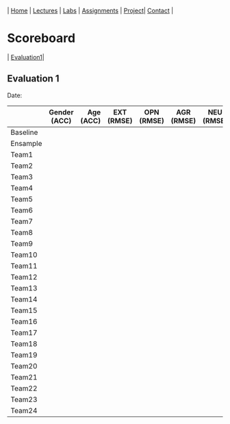 | [Home](index.md) | [Lectures](lectures.md) | [Labs](labs.md) | [Assignments](assignments.md) | [Project](project.md)| [Contact](contact.md) |


# Scoreboard

| [Evaluation1](scoreboards/evaluatio1.md)|

## Evaluation 1

Date: 

|       | Gender (ACC) | Age (ACC) | EXT (RMSE) | OPN (RMSE) | AGR (RMSE) | NEU (RMSE) | CON (RMSE) |
|-------|--------------|----------:|------------|------------|------------|------------|------------|
| Baseline |              |           |            |            |            |            |            |
| Ensample |              |           |            |            |            |            |            |
| Team1 |              |           |            |            |            |            |            |
| Team2 |              |           |            |            |            |            |            |
| Team3 |              |           |            |            |            |            |            |
| Team4 |              |           |            |            |            |            |            |
| Team5 |              |           |            |            |            |            |            |
| Team6 |              |           |            |            |            |            |            |
| Team7 |              |           |            |            |            |            |            |
| Team8 |              |           |            |            |            |            |            |
| Team9 |              |           |            |            |            |            |            |
| Team10 |              |           |            |            |            |            |            |
| Team11 |              |           |            |            |            |            |            |
| Team12 |              |           |            |            |            |            |            |
| Team13 |              |           |            |            |            |            |            |
| Team14 |              |           |            |            |            |            |            |
| Team15 |              |           |            |            |            |            |            |
| Team16 |              |           |            |            |            |            |            |
| Team17 |              |           |            |            |            |            |            |
| Team18 |              |           |            |            |            |            |            |
| Team19 |              |           |            |            |            |            |            |
| Team20 |              |           |            |            |            |            |            |
| Team21 |              |           |            |            |            |            |            |
| Team22 |              |           |            |            |            |            |            |
| Team23 |              |           |            |            |            |            |            |
| Team24 |              |           |            |            |            |            |            |
